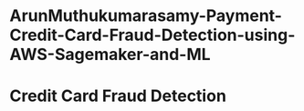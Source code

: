 # ArunMuthukumarasamy-Payment-Credit-Card-Fraud-Detection-using-AWS-Sagemaker-and-ML
# Credit Card Fraud Detection 
